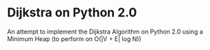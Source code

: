 # Dijkstra on Python 2.0

An attempt to implement the Dijkstra Algorithm on Python 2.0 using a Minimum Heap (to perform on O(|V + E| log N))